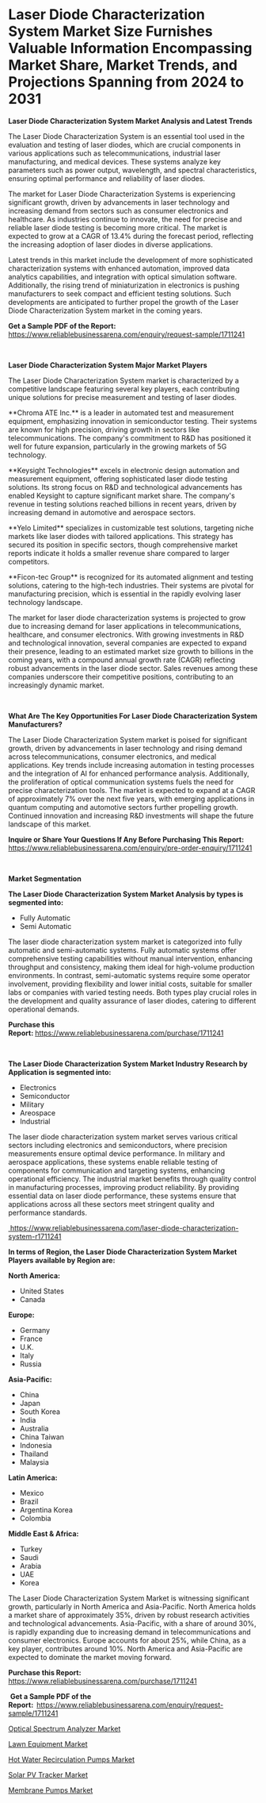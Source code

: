 <p><h1>Laser Diode Characterization System Market Size Furnishes Valuable Information Encompassing Market Share, Market Trends, and Projections Spanning from 2024 to 2031</h1></p><p><strong>Laser Diode Characterization System Market Analysis and Latest Trends</strong></p>
<p><p>The Laser Diode Characterization System is an essential tool used in the evaluation and testing of laser diodes, which are crucial components in various applications such as telecommunications, industrial laser manufacturing, and medical devices. These systems analyze key parameters such as power output, wavelength, and spectral characteristics, ensuring optimal performance and reliability of laser diodes.</p><p>The market for Laser Diode Characterization Systems is experiencing significant growth, driven by advancements in laser technology and increasing demand from sectors such as consumer electronics and healthcare. As industries continue to innovate, the need for precise and reliable laser diode testing is becoming more critical. The market is expected to grow at a CAGR of 13.4% during the forecast period, reflecting the increasing adoption of laser diodes in diverse applications.</p><p>Latest trends in this market include the development of more sophisticated characterization systems with enhanced automation, improved data analytics capabilities, and integration with optical simulation software. Additionally, the rising trend of miniaturization in electronics is pushing manufacturers to seek compact and efficient testing solutions. Such developments are anticipated to further propel the growth of the Laser Diode Characterization System market in the coming years.</p></p>
<p><strong>Get a Sample PDF of the Report:&nbsp;</strong> <a href="https://www.reliablebusinessarena.com/enquiry/request-sample/1711241?utm_campaign=1730&utm_medium=2&utm_source=Github&utm_content=ia&utm_term=22102024&utm_id=laser-diode-characterization-system">https://www.reliablebusinessarena.com/enquiry/request-sample/1711241</a></p>
<p>&nbsp;</p>
<p><strong>Laser Diode Characterization System Major Market Players</strong></p>
<p><p>The Laser Diode Characterization System market is characterized by a competitive landscape featuring several key players, each contributing unique solutions for precise measurement and testing of laser diodes. </p><p>**Chroma ATE Inc.** is a leader in automated test and measurement equipment, emphasizing innovation in semiconductor testing. Their systems are known for high precision, driving growth in sectors like telecommunications. The company's commitment to R&D has positioned it well for future expansion, particularly in the growing markets of 5G technology.</p><p>**Keysight Technologies** excels in electronic design automation and measurement equipment, offering sophisticated laser diode testing solutions. Its strong focus on R&D and technological advancements has enabled Keysight to capture significant market share. The company's revenue in testing solutions reached billions in recent years, driven by increasing demand in automotive and aerospace sectors.</p><p>**Yelo Limited** specializes in customizable test solutions, targeting niche markets like laser diodes with tailored applications. This strategy has secured its position in specific sectors, though comprehensive market reports indicate it holds a smaller revenue share compared to larger competitors.</p><p>**Ficon-tec Group** is recognized for its automated alignment and testing solutions, catering to the high-tech industries. Their systems are pivotal for manufacturing precision, which is essential in the rapidly evolving laser technology landscape. </p><p>The market for laser diode characterization systems is projected to grow due to increasing demand for laser applications in telecommunications, healthcare, and consumer electronics. With growing investments in R&D and technological innovation, several companies are expected to expand their presence, leading to an estimated market size growth to billions in the coming years, with a compound annual growth rate (CAGR) reflecting robust advancements in the laser diode sector. Sales revenues among these companies underscore their competitive positions, contributing to an increasingly dynamic market.</p></p>
<p>&nbsp;</p>
<p><strong>What Are The Key Opportunities For Laser Diode Characterization System Manufacturers?</strong></p>
<p><p>The Laser Diode Characterization System market is poised for significant growth, driven by advancements in laser technology and rising demand across telecommunications, consumer electronics, and medical applications. Key trends include increasing automation in testing processes and the integration of AI for enhanced performance analysis. Additionally, the proliferation of optical communication systems fuels the need for precise characterization tools. The market is expected to expand at a CAGR of approximately 7% over the next five years, with emerging applications in quantum computing and automotive sectors further propelling growth. Continued innovation and increasing R&D investments will shape the future landscape of this market.</p></p>
<p><strong>Inquire or Share Your Questions If Any Before Purchasing This Report:</strong> <a href="https://www.reliablebusinessarena.com/enquiry/pre-order-enquiry/1711241?utm_campaign=1730&utm_medium=2&utm_source=Github&utm_content=ia&utm_term=22102024&utm_id=laser-diode-characterization-system">https://www.reliablebusinessarena.com/enquiry/pre-order-enquiry/1711241</a></p>
<p>&nbsp;</p>
<p><strong>Market Segmentation</strong></p>
<p><strong>The Laser Diode Characterization System Market Analysis by types is segmented into:</strong></p>
<p><ul><li>Fully Automatic</li><li>Semi Automatic</li></ul></p>
<p><p>The laser diode characterization system market is categorized into fully automatic and semi-automatic systems. Fully automatic systems offer comprehensive testing capabilities without manual intervention, enhancing throughput and consistency, making them ideal for high-volume production environments. In contrast, semi-automatic systems require some operator involvement, providing flexibility and lower initial costs, suitable for smaller labs or companies with varied testing needs. Both types play crucial roles in the development and quality assurance of laser diodes, catering to different operational demands.</p></p>
<p><strong>Purchase this Report:&nbsp;</strong><a href="https://www.reliablebusinessarena.com/purchase/1711241?utm_campaign=1730&utm_medium=2&utm_source=Github&utm_content=ia&utm_term=22102024&utm_id=laser-diode-characterization-system">https://www.reliablebusinessarena.com/purchase/1711241</a></p>
<p>&nbsp;</p>
<p><strong>The Laser Diode Characterization System Market Industry Research by Application is segmented into:</strong></p>
<p><ul><li>Electronics</li><li>Semiconductor</li><li>Military</li><li>Areospace</li><li>Industrial</li></ul></p>
<p><p>The laser diode characterization system market serves various critical sectors including electronics and semiconductors, where precision measurements ensure optimal device performance. In military and aerospace applications, these systems enable reliable testing of components for communication and targeting systems, enhancing operational efficiency. The industrial market benefits through quality control in manufacturing processes, improving product reliability. By providing essential data on laser diode performance, these systems ensure that applications across all these sectors meet stringent quality and performance standards.</p></p>
<p><a href="https://www.reliablebusinessarena.com/laser-diode-characterization-system-r1711241?utm_campaign=1730&utm_medium=2&utm_source=Github&utm_content=ia&utm_term=22102024&utm_id=laser-diode-characterization-system">&nbsp;https://www.reliablebusinessarena.com/laser-diode-characterization-system-r1711241</a></p>
<p><strong>In terms of Region, the Laser Diode Characterization System Market Players available by Region are:</strong></p>
<p>
    <p> <strong> North America: </strong>
        <ul>
            <li>United States</li>
            <li>Canada</li>
        </ul>
        </p> 
    <p> <strong> Europe: </strong>
        <ul>
            <li>Germany</li>
            <li>France</li>
            <li>U.K.</li>
            <li>Italy</li>
            <li>Russia</li>
        </ul>
        </p> 
    <p> <strong> Asia-Pacific: </strong>
        <ul>
            <li>China</li>
            <li>Japan</li>
            <li>South Korea</li>
            <li>India</li>
            <li>Australia</li>
            <li>China Taiwan</li>
            <li>Indonesia</li>
            <li>Thailand</li>
            <li>Malaysia</li>
        </ul>
        </p> 
    <p> <strong> Latin America: </strong>
        <ul>
            <li>Mexico</li>
            <li>Brazil</li>
            <li>Argentina Korea</li>
            <li>Colombia</li>
        </ul>
        </p> 
    <p> <strong> Middle East & Africa: </strong>
        <ul>
            <li>Turkey</li>
            <li>Saudi</li>
            <li>Arabia</li>
            <li>UAE</li>
            <li>Korea</li>
        </ul>
    </p>
    </p>
<p><p>The Laser Diode Characterization System Market is witnessing significant growth, particularly in North America and Asia-Pacific. North America holds a market share of approximately 35%, driven by robust research activities and technological advancements. Asia-Pacific, with a share of around 30%, is rapidly expanding due to increasing demand in telecommunications and consumer electronics. Europe accounts for about 25%, while China, as a key player, contributes around 10%. North America and Asia-Pacific are expected to dominate the market moving forward.</p></p>
<p><strong>Purchase this Report: </strong><a href="https://www.reliablebusinessarena.com/purchase/1711241?utm_campaign=1730&utm_medium=2&utm_source=Github&utm_content=ia&utm_term=22102024&utm_id=laser-diode-characterization-system">https://www.reliablebusinessarena.com/purchase/1711241</a></p>
<p>&nbsp;<strong>Get a Sample PDF of the Report:&nbsp;&nbsp;</strong><a href="https://www.reliablebusinessarena.com/enquiry/request-sample/1711241?utm_campaign=1730&utm_medium=2&utm_source=Github&utm_content=ia&utm_term=22102024&utm_id=laser-diode-characterization-system">https://www.reliablebusinessarena.com/enquiry/request-sample/1711241</a></p>
<p><strong></strong></p>
<p><p><a href="https://www.linkedin.com/pulse/optical-spectrum-analyzer-market-matrix-applications-types-cagr-vsdnf?utm_campaign=1730&utm_medium=2&utm_source=Github&utm_content=ia&utm_term=22102024&utm_id=laser-diode-characterization-system">Optical Spectrum Analyzer Market</a></p><p><a href="https://www.linkedin.com/pulse/emerging-lawn-equipment-market-opportunities-analysis-investors-zgshf?utm_campaign=1730&utm_medium=2&utm_source=Github&utm_content=ia&utm_term=22102024&utm_id=laser-diode-characterization-system">Lawn Equipment Market</a></p><p><a href="https://www.linkedin.com/pulse/analyzing-hot-water-recirculation-pumps-market-dynamics-growth-khbbf?utm_campaign=1730&utm_medium=2&utm_source=Github&utm_content=ia&utm_term=22102024&utm_id=laser-diode-characterization-system">Hot Water Recirculation Pumps Market</a></p><p><a href="https://issuu.com/reportprime-2/docs/solar-pv-tracker-market-size-2030.p_2751d9d21f7fb9?utm_campaign=1730&utm_medium=2&utm_source=Github&utm_content=ia&utm_term=22102024&utm_id=laser-diode-characterization-system">Solar PV Tracker Market</a></p><p><a href="https://www.linkedin.com/pulse/future-ready-strategic-insights-global-membrane-pumps-market-ahn9f?utm_campaign=1730&utm_medium=2&utm_source=Github&utm_content=ia&utm_term=22102024&utm_id=laser-diode-characterization-system">Membrane Pumps Market</a></p></p>
